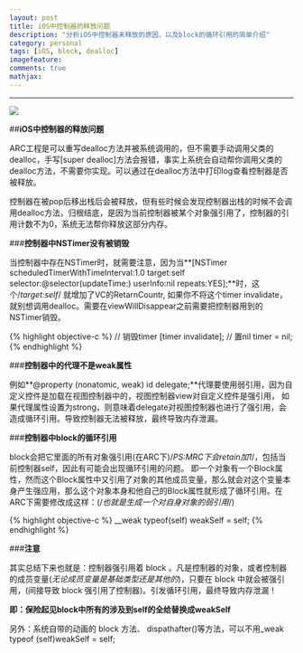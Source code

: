 ```yaml
---
layout: post
title: iOS中控制器的释放问题
description: "分析iOS中控制器未释放的原因，以及block的循环引用的简单介绍"
category: personal
tags: [iOS, block, dealloc]
imagefeature: 
comments: true
mathjax:
---
```


------

![](http://7xke07.com1.z0.glb.clouddn.com/2015-10-14-iOS-ViewControllerDealloc_blockCrash.JPG)

##**iOS中控制器的释放问题**

ARC工程是可以重写dealloc方法并被系统调用的，但不需要手动调用父类的dealloc，手写[super dealloc]方法会报错，事实上系统会自动帮你调用父类的dealloc方法，不需要你实现。可以通过在dealloc方法中打印log查看控制器是否被释放。

控制器在被pop后移出栈后会被释放，但有些时候会发现控制器出栈的时候不会调用dealloc方法，归根结底，是因为当前控制器被某个对象强引用了，控制器的引用计数不为0，系统无法帮你释放这部分内存。

<!--more-->

###**控制器中NSTimer没有被销毁**

当控制器中存在NSTimer时，就需要注意，因为当**[NSTimer scheduledTimerWithTimeInterval:1.0 target:self selector:@selector(updateTime:) userInfo:nil repeats:YES];**时，这个/*target:self*/ 就增加了VC的RetarnCountr, 如果你不将这个timer invalidate，就别想调用dealloc。需要在viewWillDisappear之前需要把控制器用到的NSTimer销毁。

{% highlight objective-c %}
// 销毁timer
[timer invalidate];
// 置nil
timer = nil; 
{% endhighlight %}

###**控制器中的代理不是weak属性**

例如**@property (nonatomic, weak) id<HCAppViewDelegate> delegate;**代理要使用弱引用，因为自定义控件是加载在视图控制器中的，视图控制器view对自定义控件是强引用，
如果代理属性设置为strong，则意味着delegate对视图控制器也进行了强引用，会造成循环引用。导致控制器无法被释放，最终导致内存泄漏。

###**控制器中block的循环引用**

block会把它里面的所有对象强引用(在ARC下)/*PS:MRC下会retain加1*/，包括当前控制器self，因此有可能会出现循环引用的问题。
即一个对象有一个Block属性，然而这个Block属性中又引用了对象的其他成员变量，那么就会对这个变量本身产生强应用，那么这个对象本身和他自己的Block属性就形成了循环引用。在ARC下需要修改成这样：(/*也就是生成一个对自身对象的弱引用*/)

{% highlight objective-c %}
__weak typeof(self) weakSelf = self;
{% endhighlight %}

###**注意**

其实总结下来也就是：控制器强引用着 block 。凡是控制器的对象，或者控制器的成员变量(*无论成员变量是基础类型还是其他的*)，只要在 block 中就会被强引用，(间接导致 block 强引用了控制器)。引发循环引用，最终导致内存泄漏！

**即：保险起见block中所有的涉及到self的全给替换成weakSelf**

另外：系统自带的动画的 block 方法、 dispathafter()等方法，可以不用_weak typeof (self)weakSelf = self;

